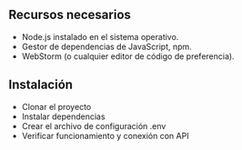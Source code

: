 ## Recursos necesarios
- Node.js instalado en el sistema operativo.
- Gestor de dependencias de JavaScript, npm.
- WebStorm (o cualquier editor de código de preferencia).

## Instalación
- Clonar el proyecto
- Instalar dependencias
- Crear el archivo de configuración .env
- Verificar funcionamiento y conexión con API 
